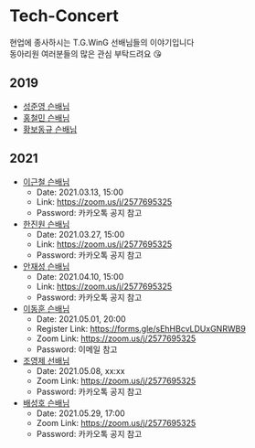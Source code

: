 # Tech-Concert
현업에 종사하시는 T.G.WinG 선배님들의 이야기입니다  
동아리원 여러분들의 많은 관심 부탁드려요 😘

## 2019
- [성준영 슨배님](https://github.com/TG-WinG/Tech-Concert/issues/1)
- [홍철민 슨배님](https://github.com/TG-WinG/Tech-Concert/issues/2)
- [황보동규 슨배님](https://github.com/TG-WinG/Tech-Concert/issues/3)

## 2021
- [이근철 슨배님](https://github.com/TG-WinG/Tech-Concert/issues/4)
  - Date: 2021.03.13, 15:00
  - Link: https://zoom.us/j/2577695325
  - Password: 카카오톡 공지 참고
- [한진원 슨배님](https://github.com/TG-WinG/Tech-Concert/issues/5)
  - Date: 2021.03.27, 15:00
  - Link: https://zoom.us/j/2577695325 
  - Password: 카카오톡 공지 참고
- [안재성 슨배님](https://github.com/TG-WinG/Tech-Concert/issues/6)
  - Date: 2021.04.10, 15:00
  - Link: https://zoom.us/j/2577695325 
  - Password: 카카오톡 공지 참고
- [이동훈 슨배님](https://github.com/TG-WinG/Tech-Concert/issues/7)
  - Date: 2021.05.01, 20:00
  - Register Link: https://forms.gle/sEhHBcvLDUxGNRWB9
  - Zoom Link: https://zoom.us/j/2577695325
  - Password: 이메일 참고
- [조영제 선배님](https://github.com/TG-WinG/Tech-Concert/issues/9)
  - Date: 2021.05.08, xx:xx
  - Zoom Link: https://zoom.us/j/2577695325
  - Password: 카카오톡 공지 참고
- [배성호 슨배님](https://github.com/TG-WinG/Tech-Concert/issues/8)
  - Date: 2021.05.29, 17:00
  - Zoom Link: https://zoom.us/j/2577695325
  - Password: 카카오톡 공지 참고
